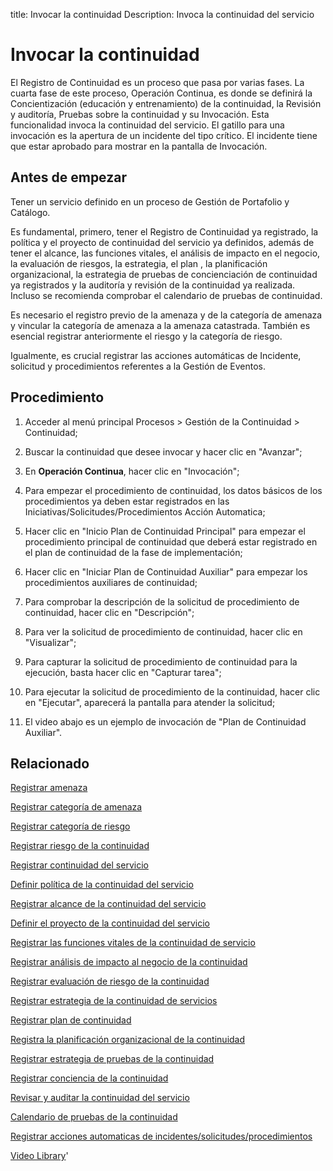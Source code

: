 title: Invocar la continuidad
Description: Invoca la continuidad del servicio 
# Invocar la continuidad

El Registro de Continuidad es un proceso que pasa por varias fases. La cuarta fase de este proceso, Operación Continua, es donde se definirá la Concientización (educación y entrenamiento) de la continuidad, la Revisión y auditoría, Pruebas sobre la continuidad y su Invocación. Esta funcionalidad invoca la continuidad del servicio.
El gatillo para una invocación es la apertura de un incidente del tipo crítico. El incidente tiene que estar aprobado para mostrar en la pantalla de Invocación.

Antes de empezar
----------------

Tener un servicio definido en un proceso de Gestión de Portafolio y Catálogo.

Es fundamental, primero, tener el Registro de Continuidad ya registrado, la
política y el proyecto de continuidad del servicio ya definidos, además de tener
el alcance, las funciones vitales, el análisis de impacto en el negocio, la
evaluación de riesgos, la estrategia, el plan , la planificación organizacional,
la estrategia de pruebas de concienciación de continuidad ya registrados y la
auditoría y revisión de la continuidad ya realizada. Incluso se recomienda
comprobar el calendario de pruebas de continuidad.

Es necesario el registro previo de la amenaza y de la categoría de amenaza y
vincular la categoría de amenaza a la amenaza catastrada. También es esencial
registrar anteriormente el riesgo y la categoría de riesgo.

Igualmente, es crucial registrar las acciones automáticas de Incidente,
solicitud y procedimientos referentes a la Gestión de Eventos.

Procedimiento
-------------

1.  Acceder al menú principal Procesos \> Gestión de la Continuidad \>
    Continuidad;

2.  Buscar la continuidad que desee invocar y hacer clic en "Avanzar";

3.  En **Operación Continua**, hacer clic en "Invocación";

4.  Para empezar el procedimiento de continuidad, los datos básicos de los
    procedimientos ya deben estar registrados en las
    Iniciativas/Solicitudes/Procedimientos Acción Automatica;

5.  Hacer clic en "Inicio Plan de Continuidad Principal" para empezar el
    procedimiento principal de continuidad que deberá estar registrado en el
    plan de continuidad de la fase de implementación;

6.  Hacer clic en "Iniciar Plan de Continuidad Auxiliar" para empezar los
    procedimientos auxiliares de continuidad;

7.  Para comprobar la descripción de la solicitud de procedimiento de
    continuidad, hacer clic en "Descripción";

8.  Para ver la solicitud de procedimiento de continuidad, hacer clic en
    "Visualizar";

9.  Para capturar la solicitud de procedimiento de continuidad para la
    ejecución, basta hacer clic en "Capturar tarea";

10. Para ejecutar la solicitud de procedimiento de la continuidad, hacer clic en
    "Ejecutar", aparecerá la pantalla para atender la solicitud;

11. El video abajo es un ejemplo de invocación de "Plan de Continuidad
    Auxiliar".

Relacionado
----------------

[Registrar amenaza](/es-es/citsmart-platform-9/processes/continuity/configuration/register-threat.html)

[Registrar categoría de amenaza](/es-es/citsmart-platform-9/processes/continuity/configuration/threat-category.html)

[Registrar categoría de riesgo](/es-es/citsmart-platform-9/processes/continuity/configuration/risk-category.html)

[Registrar riesgo de la continuidad](/es-es/citsmart-platform-9/processes/continuity/configuration/register-continuity-risk.html)

[Registrar continuidad del servicio](/es-es/citsmart-platform-9/processes/continuity/use/register-service-continuity.html)

[Definir política de la continuidad del servicio](/es-es/citsmart-platform-9/processes/continuity/use/continuity-policy.html)

[Registrar alcance de la continuidad del servicio](/es-es/citsmart-platform-9/processes/continuity/use/service-continuity-scope.html)

[Definir el proyecto de la continuidad del servicio](/es-es/citsmart-platform-9/processes/continuity/use/service-continuity-project.html)

[Registrar las funciones vitales de la continuidad de servicio](/es-es/citsmart-platform-9/processes/continuity/use/continuity-vital-functions.html)

[Registrar análisis de impacto al negocio de la continuidad](/es-es/citsmart-platform-9/processes/continuity/use/impact-analysis-continuity-business.html)

[Registrar evaluación de riesgo de la continuidad](/es-es/citsmart-platform-9/processes/continuity/use/continuity-risk-evaluation.html)

[Registrar estrategia de la continuidad de servicios](/es-es/citsmart-platform-9/processes/continuity/use/service-continuity-strategy.html)

[Registrar plan de continuidad](/es-es/citsmart-platform-9/processes/continuity/use/continuity-plan.html)

[Registra la planificación organizacional de la continuidad](/es-es/citsmart-platform-9/processes/continuity/use/continuity-organizational-planning.html)

[Registrar estrategia de pruebas de la continuidad](/es-es/citsmart-platform-9/processes/continuity/use/continuity-test-registration.html)

[Registrar conciencia de la continuidad](/es-es/citsmart-platform-9/processes/continuity/use/continuity-awareness.html)

[Revisar y auditar la continuidad del servicio](/es-es/citsmart-platform-9/processes/continuity/use/review-and-audit-continuity.html)

[Calendario de pruebas de la continuidad](/es-es/citsmart-platform-9/processes/continuity/use/continuity-test-calendar.html)

[Registrar acciones automaticas de incidentes/solicitudes/procedimientos](/es-es/citsmart-platform-9/additional-features/automation-of-operation/configuration/register-automatic-actions-incident-request-procedure.html)

<i class='fa fa-youtube-play  fa-2x' style='color:#97ce17;vertical-align: middle;'> </i> [Video Library](https://www.youtube.com/playlist?list=PLB5qK2uzf2RMHcgQuDIzcuLqoHXYfihz1)'

<!-- !!! tip "About"

    <b>Product/Version:</b> CITSmart | 8.00 &nbsp;&nbsp;
    <b>Updated:</b>01/24/2019 – Larissa Lourenço

